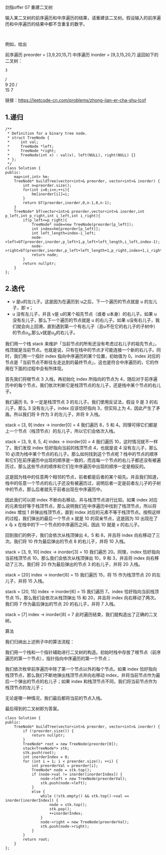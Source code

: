 剑指offer 07 重建二叉树

输入某二叉树的前序遍历和中序遍历的结果，请重建该二叉树。假设输入的前序遍历和中序遍历的结果中都不含重复的数字。

 

例如，给出

前序遍历 preorder = [3,9,20,15,7]
中序遍历 inorder = [9,3,15,20,7]
返回如下的二叉树：

    3
   / \
  9  20
    /  \
   15   7

链接：https://leetcode-cn.com/problems/zhong-jian-er-cha-shu-lcof
## 1.递归
~~~
/**
 * Definition for a binary tree node.
 * struct TreeNode {
 *     int val;
 *     TreeNode *left;
 *     TreeNode *right;
 *     TreeNode(int x) : val(x), left(NULL), right(NULL) {}
 * };
 */
class Solution {
public:
    map<int,int> hm;
    TreeNode* buildTree(vector<int>& preorder, vector<int>& inorder) {
        int n=preorder.size();
        for(int i=0;i<n;++i){
            hm[inorder[i]]=i;
        }
        return bT(preorder,inorder,0,n-1,0,n-1);
    }
    TreeNode* bT(vector<int>& preorder,vector<int>& inorder,int p_left,int p_right,int i_left,int i_right){
        if(p_left<=p_right){
            TreeNode* node=new TreeNode(preorder[p_left]);
            int index=hm[preorder[p_left]];
            int left_length=index-i_left;
            node->left=bT(preorder,inorder,p_left+1,p_left+left_length,i_left,index-1);
            node->right=bT(preorder,inorder,p_left+left_length+1,p_right,index+1,i_right);
            return node;
        }
        return nullptr;
    }
};
~~~
## 2.迭代
- v 是u的左儿子。这是因为在遍历到 u之后，下一个遍历的节点就是 u 的左儿子，即 v；
- u 没有左儿子，并且 v是 u的某个祖先节点（或者 u本身）的右儿子。如果 u没有左儿子，那么下一个遍历的节点就是 u 的右儿子。如果 u没有右儿子，我们就会向上回溯，直到遇到第一个有右儿子（且u不在它的右儿子的子树中）的节点$u_a$,那么v就是$u_a$的右儿子。

我们用一个栈 stack 来维护「当前节点的所有还没有考虑过右儿子的祖先节点」，栈顶就是当前节点。也就是说，只有在栈中的节点才可能连接一个新的右儿子。同时，我们用一个指针 index 指向中序遍历的某个位置，初始值为 0。index 对应的节点是「当前节点不断往左走达到的最终节点」，这也是符合中序遍历的，它的作用在下面的过程中会有所体现。

首先我们将根节点 3 入栈，再初始化 index 所指向的节点为 4，随后对于前序遍历中的每个节点，我们依次判断它是栈顶节点的左儿子，还是栈中某个节点的右儿子。

我们遍历 9。9 一定是栈顶节点 3 的左儿子。我们使用反证法，假设 9 是 3 的右儿子，那么 3 没有左儿子，index 应该恰好指向 3，但实际上为 4，因此产生了矛盾。所以我们将 9 作为 3 的左儿子，并将 9 入栈。

stack = [3, 9]
index -> inorder[0] = 4
我们遍历 8，5 和 4。同理可得它们都是上一个节点（栈顶节点）的左儿子，所以它们会依次入栈。

stack = [3, 9, 8, 5, 4]
index -> inorder[0] = 4
我们遍历 10，这时情况就不一样了。我们发现 index 恰好指向当前的栈顶节点 4，也就是说 4 没有左儿子，那么 10 必须为栈中某个节点的右儿子。那么如何找到这个节点呢？栈中的节点的顺序和它们在前序遍历中出现的顺序是一致的，而且每一个节点的右儿子都还没有被遍历过，那么这些节点的顺序和它们在中序遍历中出现的顺序一定是相反的。

这是因为栈中的任意两个相邻的节点，前者都是后者的某个祖先。并且我们知道，栈中的任意一个节点的右儿子还没有被遍历过，说明后者一定是前者左儿子的子树中的节点，那么后者就先于前者出现在中序遍历中。

因此我们可以把 index 不断向右移动，并与栈顶节点进行比较。如果 index 对应的元素恰好等于栈顶节点，那么说明我们在中序遍历中找到了栈顶节点，所以将 index 增加 1 并弹出栈顶节点，直到 index 对应的元素不等于栈顶节点。按照这样的过程，我们弹出的最后一个节点 x 就是 10 的双亲节点，这是因为 10 出现在了 x 与 x 在栈中的下一个节点的中序遍历之间，因此 10 就是 x 的右儿子。

回到我们的例子，我们会依次从栈顶弹出 4，5 和 8，并且将 index 向右移动了三次。我们将 10 作为最后弹出的节点 8 的右儿子，并将 10 入栈。

stack = [3, 9, 10]
index -> inorder[3] = 10
我们遍历 20。同理，index 恰好指向当前栈顶节点 10，那么我们会依次从栈顶弹出 10，9 和 3，并且将 index 向右移动了三次。我们将 20 作为最后弹出的节点 3 的右儿子，并将 20 入栈。

stack = [20]
index -> inorder[6] = 15
我们遍历 15，将 15 作为栈顶节点 20 的左儿子，并将 15 入栈。

stack = [20, 15]
index -> inorder[6] = 15
我们遍历 7。index 恰好指向当前栈顶节点 15，那么我们会依次从栈顶弹出 15 和 20，并且将 index 向右移动了两次。我们将 7 作为最后弹出的节点 20 的右儿子，并将 7 入栈。

stack = [7]
index -> inorder[8] = 7
此时遍历结束，我们就构造出了正确的二叉树。

算法

我们归纳出上述例子中的算法流程：

我们用一个栈和一个指针辅助进行二叉树的构造。初始时栈中存放了根节点（前序遍历的第一个节点），指针指向中序遍历的第一个节点；

我们依次枚举前序遍历中除了第一个节点以外的每个节点。如果 index 恰好指向栈顶节点，那么我们不断地弹出栈顶节点并向右移动 index，并将当前节点作为最后一个弹出的节点的右儿子；如果 index 和栈顶节点不同，我们将当前节点作为栈顶节点的左儿子；

无论是哪一种情况，我们最后都将当前的节点入栈。

最后得到的二叉树即为答案。
~~~
class Solution {
public:
    TreeNode* buildTree(vector<int>& preorder, vector<int>& inorder) {
        if (!preorder.size()) {
            return nullptr;
        }
        TreeNode* root = new TreeNode(preorder[0]);
        stack<TreeNode*> stk;
        stk.push(root);
        int inorderIndex = 0;
        for (int i = 1; i < preorder.size(); ++i) {
            int preorderVal = preorder[i];
            TreeNode* node = stk.top();
            if (node->val != inorder[inorderIndex]) {
                node->left = new TreeNode(preorderVal);
                stk.push(node->left);
            }
            else {
                while (!stk.empty() && stk.top()->val == inorder[inorderIndex]) {
                    node = stk.top();
                    stk.pop();
                    ++inorderIndex;
                }
                node->right = new TreeNode(preorderVal);
                stk.push(node->right);
            }
        }
        return root;
    }
};
~~~
